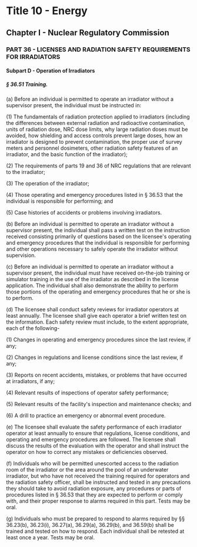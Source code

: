 
# Title 10 - Energy
## Chapter I - Nuclear Regulatory Commission
### PART 36 - LICENSES AND RADIATION SAFETY REQUIREMENTS FOR IRRADIATORS
#### Subpart D - Operation of Irradiators
##### § 36.51 Training.

(a) Before an individual is permitted to operate an irradiator without a supervisor present, the individual must be instructed in:

(1) The fundamentals of radiation protection applied to irradiators (including the differences between external radiation and radioactive contamination, units of radiation dose, NRC dose limits, why large radiation doses must be avoided, how shielding and access controls prevent large doses, how an irradiator is designed to prevent contamination, the proper use of survey meters and personnel dosimeters, other radiation safety features of an irradiator, and the basic function of the irradiator);

(2) The requirements of parts 19 and 36 of NRC regulations that are relevant to the irradiator;

(3) The operation of the irradiator;

(4) Those operating and emergency procedures listed in § 36.53 that the individual is responsible for performing; and

(5) Case histories of accidents or problems involving irradiators.

(b) Before an individual is permitted to operate an irradiator without a supervisor present, the individual shall pass a written test on the instruction received consisting primarily of questions based on the licensee's operating and emergency procedures that the individual is responsible for performing and other operations necessary to safely operate the irradiator without supervision.

(c) Before an individual is permitted to operate an irradiator without a supervisor present, the individual must have received on-the-job training or simulator training in the use of the irradiator as described in the license application. The individual shall also demonstrate the ability to perform those portions of the operating and emergency procedures that he or she is to perform.

(d) The licensee shall conduct safety reviews for irradiator operators at least annually. The licensee shall give each operator a brief written test on the information. Each safety review must include, to the extent appropriate, each of the following-

(1) Changes in operating and emergency procedures since the last review, if any;

(2) Changes in regulations and license conditions since the last review, if any;

(3) Reports on recent accidents, mistakes, or problems that have occurred at irradiators, if any;

(4) Relevant results of inspections of operator safety performance;

(5) Relevant results of the facility's inspection and maintenance checks; and

(6) A drill to practice an emergency or abnormal event procedure.

(e) The licensee shall evaluate the safety performance of each irradiator operator at least annually to ensure that regulations, license conditions, and operating and emergency procedures are followed. The licensee shall discuss the results of the evaluation with the operator and shall instruct the operator on how to correct any mistakes or deficiencies observed.

(f) Individuals who will be permitted unescorted access to the radiation room of the irradiator or the area around the pool of an underwater irradiator, but who have not received the training required for operators and the radiation safety officer, shall be instructed and tested in any precautions they should take to avoid radiation exposure, any procedures or parts of procedures listed in § 36.53 that they are expected to perform or comply with, and their proper response to alarms required in this part. Tests may be oral.

(g) Individuals who must be prepared to respond to alarms required by §§ 36.23(b), 36.23(i), 36.27(a), 36.29(a), 36.29(b), and 36.59(b) shall be trained and tested on how to respond. Each individual shall be retested at least once a year. Tests may be oral.
